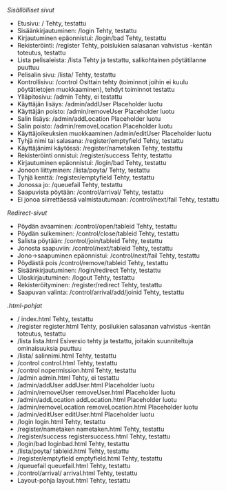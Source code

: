 *Sisällölliset sivut*

 - Etusivu:					/				Tehty, testattu  
 - Sisäänkirjautuminen:				/login				Tehty, testattu  
 - Kirjautuminen epäonnistui:			/login/bad			Tehty, testattu
 - Rekisteröinti:				/register			Tehty, poislukien salasanan vahvistus -kentän toteutus, testattu  
 - Lista pelisaleista:				/lista				Tehty ja testattu, salikohtainen pöytätilanne puuttuu
 - Pelisalin sivu:				/lista/<salinnimi>		Tehty, testattu
 - Kontrollisivu:				/control			Osittain tehty (toiminnot joihin ei kuulu pöytätietojen muokkaaminen), tehdyt toiminnot testattu 
 - Ylläpitosivu:				/admin				Tehty, ei testattu
 - Käyttäjän lisäys:				/admin/addUser			Placeholder luotu
 - Käyttäjän poisto:				/admin/removeUser		Placeholder luotu
 - Salin lisäys:				/admin/addLocation		Placeholder luotu
 - Salin poisto:				/admin/removeLocation		Placeholder luotu
 - Käyttäjoikeuksien muokkaaminen		/admin/editUser			Placeholder luotu
 - Tyhjä nimi tai salasana:			/register/emptyfield		Tehty, testattu
 - Käyttäjänimi käytössä:			/register/nametaken		Tehty, testattu  
 - Rekisteröinti onnistui:			/register/success		Tehty, testattu  
 - Kirjautuminen epäonnistui:			/login/bad			Tehty, testattu  
 - Jonoon liittyminen:				/lista/poyta/<tableid>		Tehty, testattu
 - Tyhjä kenttä:				/register/emptyfield		Tehty, testattu
 - Jonossa jo:					/queuefail			Tehty, testattu
 - Saapuvista pöytään:				/control/arrival/<tableid>	Tehty, testattu
 - Ei jonoa siirrettäessä valmistautumaan:	/control/next/fail		Tehty, testattu

*Redirect-sivut*  
  
 - Pöydän avaaminen:				/control/open/tableid		Tehty, testattu
 - Pöydän sulkeminen:				/control/close/tableid		Tehty, testattu  
 - Salista pöytään:				/control/join/tableid		Tehty, testattu
 - Jonosta saapuviin:				/control/next/tableid		Tehty, testattu
 - Jono->saapuminen epäonnistui:		/control/next/fail		Tehty, testattu
 - Pöydästä pois				/control/remove/tableid		Tehty, testattu
 - Sisäänkirjautuminen:				/login/redirect			Tehty, testattu  
 - Uloskirjautuminen:				/logout				Tehty, testattu  
 - Rekisteröityminen:				/register/redirect		Tehty, testattu
 - Saapuvan valinta:				/control/arrival/add/joinid	Tehty, testattu
    
*.html-pohjat*  
  
 - /						index.html                      Tehty, testattu  
 - /register					register.html                   Tehty, posilukien salasanan vahvistus -kentän toteutus, testattu  
 - /lista					lista.html                      Esiversio tehty ja testattu, joitakin suunniteltuja ominaisuuksia puuttuu  
 - /lista/<salinnimi>				salinnimi.html                  Tehty, testattu
 - /control					control.html                    Tehty, testattu
 - /control					nopermission.html		Tehty, testattu  
 - /admin					admin.html                      Tehty, ei testattu  
 - /admin/addUser				addUser.html                    Placeholder luotu
 - /admin/removeUser				removeUser.html			Placeholder luotu
 - /admin/addLocation				addLocation.html		Placeholder luotu
 - /admin/removeLocation			removeLocation.html		Placeholder luotu
 - /admin/editUser				editUser.html			Placeholder luotu
 - /login					login.html			Tehty, testattu  
 - /register/nametaken				nametaken.html			Tehty, testattu  
 - /register/success				registersuccess.html		Tehty, testattu 
 - /login/bad					loginbad.html			Tehty, testattu  
 - /lista/poyta/<tableid>			tableid.html			Tehty, testattu
 - /register/emptyfield				emptyfield.html			Tehty, testattu
 - /queuefail					queuefail.html			Tehty, testattu
 - /control/arrival/<tableid>			arrival.html			Tehty, testattu
 - Layout-pohja					layout.html			Tehty, testattu
